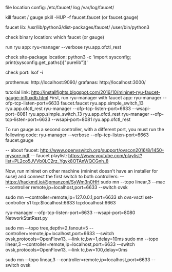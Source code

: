file location
config: /etc/faucet/
log /var/log/faucet/

kill faucet / gauge
pkill -HUP -f faucet.faucet (or faucet.gauge)

faucet lib: /usr/lib/python3/dist-packages/faucet/
/user/bin/python3

check binary location: which faucet (or gauge)

run ryu app: ryu-manager --verbose  ryu.app.ofctl_rest

check site-package location: python3 -c 'import sysconfig; print(sysconfig.get_paths()["purelib"])'

check port:  lsof -i 

prothemus: http://localhost:9090/
grafanas: http://localhost:3000/


tutorial link: http://installfights.blogspot.com/2016/10/mininet-ryu-faucet-gauge-influxdb.html
First, run ryu-manager with faucet app:
ryu-manager --ofp-tcp-listen-port=6633 faucet.faucet ryu.app.simple_switch_13 ryu.app.ofctl_rest
ryu-manager --ofp-tcp-listen-port=6633 --wsapi-port=8081 ryu.app.simple_switch_13 ryu.app.ofctl_rest
ryu-manager --ofp-tcp-listen-port=6633 --wsapi-port=8081 ryu.app.ofctl_rest

To run gauge as a second controller, with a different port, you must run the following code:
ryu-manager --verbose --ofp-tcp-listen-port=6663 faucet.gauge


-- about faucet: http://www.openvswitch.org/support/ovscon2016/8/1450-mysore.pdf
-- faucet playlist: https://www.youtube.com/playlist?list=PL2co5JVVb0LC2rz_Ygyk8OTAnWQCGnh_8

Now, run mininet on other machine (mininet doesn't have an installer for suse) and connect the first switch to both controllers:
-- https://hackmd.io/@pmanzoni/SyWm3n0HH
sudo mn --topo linear,3 --mac --controller remote,ip=localhost,port=6633 --switch ovsk

sudo mn --controller=remote,ip=127.0.0.1,port=6633
sh ovs-vsctl set-controller s1 tcp:$localhost:6633 tcp:localhost:6663

ryu-manager --ofp-tcp-listen-port=6633 --wsapi-port=8080 NetworkStatRest.py 

sudo mn --topo tree,depth=2,fanout=5 --controller=remote,ip=localhost,port=6633 --switch ovsk,protocols=OpenFlow13, --link tc,bw=1,delay=10ms
sudo mn --topo linear,3 --controller=remote,ip=localhost,port=6633 --switch ovsk,protocols=OpenFlow13, --link tc,bw=100,delay=0ms

sudo mn --topo linear,3 --controller=remote,ip=localhost,port=6633 --switch ovsk